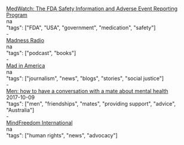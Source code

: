 [MedWatch: The FDA Safety Information and Adverse Event Reporting Program](https://www.fda.gov/Safety/MedWatch/)<br />
na<br />
"tags": ["FDA", "USA", "government", "medication", "safety"]<br />
-<br />
[Madness Radio](http://www.madnessradio.net/)<br />
na<br />
"tags": ["podcast", "books"]<br />
-<br />
[Mad in America](https://www.madinamerica.com/)<br />
na<br />
"tags": ["journalism", "news", "blogs", "stories", "social justice"]<br />
-<br />
[Men: how to have a conversation with a mate about mental health](https://www.health.qld.gov.au/news-alerts/news/men-how-to-have-conversation-mate-mental-health)<br />
2017-10-09<br />
"tags": ["men", "friendships", "mates", "providing support", "advice", "Australia"]<br />
-<br />
[MindFreedom International](http://mindfreedom.org/)<br />
na<br />
"tags": ["human rights", "news", "advocacy"]<br />
